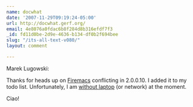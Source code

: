 ```yaml
---
name: docwhat
date: '2007-11-29T09:19:24-05:00'
url: http://docwhat.gerf.org/
email: 4e8076a0fdac6b8f284d8b316efdf7f3
_id: fd11d0be-2d9e-4636-b134-df0b2f694bee
slug: "/its-all-text-v080/"
layout: comment

---
```


Marek Lugowski:

Thanks for heads up on <a href="https://addons.mozilla.org/en-US/firefox/addon/4141" rel="nofollow">Firemacs</a> conflicting in 2.0.0.10.  I added it to my todo list.  Unfortunately, I am <a href="http://docwhat.gerf.org/2007/11/no-laptop/" rel="nofollow">without laptop</a> (or network) at the moment.

Ciao!
